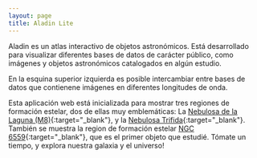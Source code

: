 ```yaml
---
layout: page
title: Aladin Lite
---
```


Aladin es un atlas interactivo de objetos astronómicos. Está desarrollado para visualizar diferentes bases de datos de carácter público, como imágenes y objetos astronómicos catalogados en algún estudio. 

En la esquina superior izquierda es posible intercambiar entre bases de datos que contienene imágenes en diferentes longitudes de onda.

Esta aplicación web está inicializada para mostrar tres regiones de formación estelar, dos de ellas muy emblemáticas: La [Nebulosa de la Laguna (M8)](https://es.wikipedia.org/wiki/Nebulosa_de_la_Laguna){:target="_blank"}, y la [Nebulosa Trifida](https://es.wikipedia.org/wiki/Nebulosa_Tr%C3%ADfida){:target="_blank"}. También se muestra la region de formación estelar [NGC 6559](https://en.wikipedia.org/wiki/NGC_6559){:target="_blank"}, que es el primer objeto que estudié. Tómate un tiempo, y explora nuestra galaxia y el universo!

<!-- include Aladin Lite CSS file in the head section of your page -->
<link rel="stylesheet" href="//aladin.u-strasbg.fr/AladinLite/api/v2/latest/aladin.min.css" />
 
<!-- you can skip the following line if your page already integrates the jQuery library -->
<script type="text/javascript" src="//code.jquery.com/jquery-1.12.1.min.js" charset="utf-8"></script>
 
<!-- insert this snippet where you want Aladin Lite viewer to appear and after the loading of jQuery -->
<div id="aladin-lite-div" style="width:600px;height:600px;"></div>
<script type="text/javascript" src="//aladin.u-strasbg.fr/AladinLite/api/v2/latest/aladin.min.js" charset="utf-8"></script>
<script type="text/javascript">
    var aladin = A.aladin('#aladin-lite-div', {survey: "P/DSS2/color", fov:3, target: "18 06 03 -23 41 20"});
</script>
